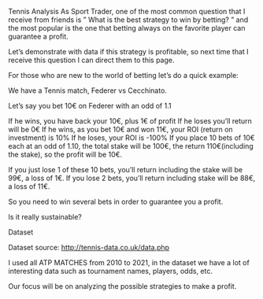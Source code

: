 Tennis Analysis
As Sport Trader, one of the most common question that I receive from friends is ” What is the best strategy to win by betting? ” and the most popular is the one that betting always on the favorite player can guarantee a profit.

Let’s demonstrate with data if this strategy is profitable, so next time that I receive this question I can direct them to this page.

For those who are new to the world of betting let’s do a quick example:

We have a Tennis match, Federer vs Cecchinato.

Let’s say you bet 10€ on Federer with an odd of 1.1

If he wins, you have back your 10€, plus 1€ of profit
If he loses you’ll return will be 0€
If he wins, as you bet 10€ and won 11€, your ROI (return on investment) is 10%
If he loses, your ROI is -100%
If you place 10 bets of 10€ each at an odd of 1.10, the total stake will be 100€, the return 110€(including the stake), so the profit will be 10€.

If you just lose 1 of these 10 bets, you’ll return including the stake will be 99€, a loss of 1€. If you lose 2 bets, you’ll return including stake will be 88€, a loss of 11€.

So you need to win several bets in order to guarantee you a profit.

Is it really sustainable?

Dataset

Dataset source: http://tennis-data.co.uk/data.php

I used all ATP MATCHES from 2010 to 2021, in the dataset we have a lot of interesting data such as tournament names, players, odds, etc.

Our focus will be on analyzing the possible strategies to make a profit.
